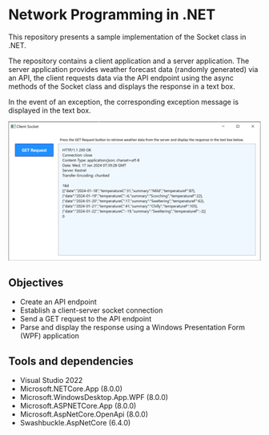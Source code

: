 # Network Programming in .NET

This repository presents a sample implementation of the Socket class in .NET. 

The repository contains a client application and a server application. The server application provides weather forecast data (randomly generated) via an API, the client requests data via the API endpoint using the async methods of the Socket class and displays the response in a text box. 

In the event of an exception, the corresponding exception message is displayed in the text box.

![Response](response.png)

## Objectives
- Create an API endpoint
- Establish a client-server socket connection
- Send a GET request to the API endpoint
- Parse and display the response using a Windows Presentation Form (WPF) application

## Tools and dependencies
- Visual Studio 2022
- Microsoft.NETCore.App (8.0.0)
- Microsoft.WindowsDesktop.App.WPF (8.0.0)
- Microsoft.ASPNETCore.App (8.0.0)
- Microsoft.AspNetCore.OpenApi (8.0.0)
- Swashbuckle.AspNetCore (6.4.0)